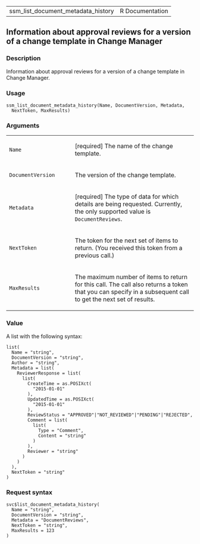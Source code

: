 <table style="width: 100%;">
<tbody>
<tr class="odd">
<td>ssm_list_document_metadata_history</td>
<td style="text-align: right;">R Documentation</td>
</tr>
</tbody>
</table>

## Information about approval reviews for a version of a change template in Change Manager

### Description

Information about approval reviews for a version of a change template in
Change Manager.

### Usage

    ssm_list_document_metadata_history(Name, DocumentVersion, Metadata,
      NextToken, MaxResults)

### Arguments

<table>
<colgroup>
<col style="width: 35%" />
<col style="width: 65%" />
</colgroup>
<tbody>
<tr class="odd">
<td><code
id="ssm_list_document_metadata_history_:_Name">Name</code></td>
<td><p>[required] The name of the change template.</p></td>
</tr>
<tr class="even">
<td><code
id="ssm_list_document_metadata_history_:_DocumentVersion">DocumentVersion</code></td>
<td><p>The version of the change template.</p></td>
</tr>
<tr class="odd">
<td><code
id="ssm_list_document_metadata_history_:_Metadata">Metadata</code></td>
<td><p>[required] The type of data for which details are being
requested. Currently, the only supported value is
<code>DocumentReviews</code>.</p></td>
</tr>
<tr class="even">
<td><code
id="ssm_list_document_metadata_history_:_NextToken">NextToken</code></td>
<td><p>The token for the next set of items to return. (You received this
token from a previous call.)</p></td>
</tr>
<tr class="odd">
<td><code
id="ssm_list_document_metadata_history_:_MaxResults">MaxResults</code></td>
<td><p>The maximum number of items to return for this call. The call
also returns a token that you can specify in a subsequent call to get
the next set of results.</p></td>
</tr>
</tbody>
</table>

### Value

A list with the following syntax:

    list(
      Name = "string",
      DocumentVersion = "string",
      Author = "string",
      Metadata = list(
        ReviewerResponse = list(
          list(
            CreateTime = as.POSIXct(
              "2015-01-01"
            ),
            UpdatedTime = as.POSIXct(
              "2015-01-01"
            ),
            ReviewStatus = "APPROVED"|"NOT_REVIEWED"|"PENDING"|"REJECTED",
            Comment = list(
              list(
                Type = "Comment",
                Content = "string"
              )
            ),
            Reviewer = "string"
          )
        )
      ),
      NextToken = "string"
    )

### Request syntax

    svc$list_document_metadata_history(
      Name = "string",
      DocumentVersion = "string",
      Metadata = "DocumentReviews",
      NextToken = "string",
      MaxResults = 123
    )
